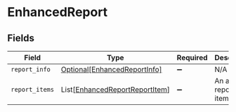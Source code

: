 # EnhancedReport


## Fields

| Field                                                                             | Type                                                                              | Required                                                                          | Description                                                                       |
| --------------------------------------------------------------------------------- | --------------------------------------------------------------------------------- | --------------------------------------------------------------------------------- | --------------------------------------------------------------------------------- |
| `report_info`                                                                     | [Optional[EnhancedReportInfo]](../../models/shared/enhancedreportinfo.md)         | :heavy_minus_sign:                                                                | N/A                                                                               |
| `report_items`                                                                    | List[[EnhancedReportReportItem](../../models/shared/enhancedreportreportitem.md)] | :heavy_minus_sign:                                                                | An array of report items.                                                         |